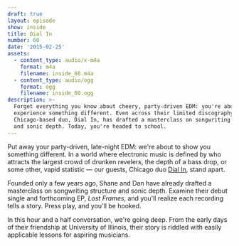 ```yaml
---
draft: true
layout: episode
show: inside
title: Dial In
number: 60
date: '2015-02-25'
assets:
  - content_type: audio/x-m4a
    format: m4a
    filename: inside_60.m4a
  - content_type: audio/ogg
    format: ogg
    filename: inside_60.ogg
description: >-
  Forget everything you know about cheery, party-driven EDM: you're about to
  experience something different. Even across their limited discography, the
  Chicago-based duo, Dial In, has drafted a masterclass on songwriting structure
  and sonic depth. Today, you're headed to school.
---
```

Put away your party-driven, late-night EDM: we're about to show you something different. In a world where electronic music is defined by who attracts the largest crowd of drunken revelers, the depth of a bass drop, or some other, vapid statistic &mdash;  our guests, Chicago duo [Dial In](http://dialinsound.com), stand apart.

Founded only a few years ago, Shane and Dan have already drafted a masterclass on songwriting structure and sonic depth. Examine their debut single and forthcoming EP, *Lost Frames*, and you'll realize each recording tells a story. Press play, and you'll be hooked.

In this hour and a half conversation, we're going deep. From the early days of their friendship at University of Illinois, their story is riddled with easily applicable lessons for aspiring musicians.